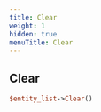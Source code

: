 ```yaml
---
title: Clear
weight: 1
hidden: true
menuTitle: Clear
---
```

## Clear
```perl
$entity_list->Clear()
```